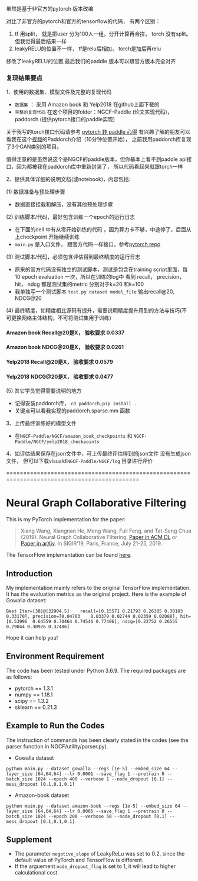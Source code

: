 
虽然是基于非官方的pytorch 版本改编
 
对比了非官方的pytorch和官方的tensorflow的代码， 有两个区别：
1. tf 用split， 就是把user 分为100人一组，分开计算再合拼，  torch 没有split。但我觉得最后结果一样
2. leakyRELU的位置不一样， tf是relu后相加， torch是加后再relu  

修改了leakyRELU的位置,最后我们的paddle 版本可以跟官方版本完全对齐

### 复现结果要点
1、使用的数据集、模型文件及完整的复现代码

- `数据集` ： 采用 Amazon book 和 Yelp2018 在github上面下载的
- `完整的复现代码` 在这个项目的folder：NGCF-Paddle (论文实现代码)，  paddorch (提供pytorch接口的paddle实现)

关于我写的torch接口代码请参考 [pytorch 转 paddle 心得](https://blog.csdn.net/weixin_48733317/article/details/108176827)
有兴趣了解的朋友可以看我在这个[视频](https://aistudio.baidu.com/aistudio/education/lessonvideo/698277)的Paddorch介绍（10分钟位置开始），
之前我用paddorch库复现了3个GAN类别的项目。


值得注意的是虽然说这个是NGCF的paddle版本，但你基本上看不到paddle api接口，因为都被我在paddorch库中重新封装了， 所以代码看起来就跟torch一样 


2、提供具体详细的说明文档(或notebook)，内容包括:

(1) 数据准备与预处理步骤

- 数据直接挂载和解压，没有其他预处理步骤
 

(2) 训练脚本/代码，最好包含训练一个epoch的运行日志

- 在下面的cell 中有从零开始训练的代码 ，因为算力卡不够，中途停了，后面从上checkpoint 开始继续训练
- `main.py` 是入口文件， 跟官方代码一样接口，参考[pytorch repo](https://github.com/huangtinglin/NGCF-PyTorch)


(3) 测试脚本/代码，必须包含评估得到最终精度的运行日志

- 原来的官方代码没有独立的测试脚本，测试是包含在training script里面，每10 epoch evaluation 一次，所以在训练的log中
看到 recall， precision， hit， ndcg 都是测试集的metric 分别对于k=20 和k=100
- 我单独写一个测试脚本 `test.py dataset model_file` 输出recall@20, NDCG@20 


(4) 最终精度，如精度相比源码有提升，需要说明精度提升用到的方法与技巧(不可更换网络主体结构，不可将测试集用于训练)

#### Amazon book Recall@20是X， 验收要求 0.0337
#### Amazon book NDCG@20是X， 验收要求 0.0261
#### Yelp2018 Recall@20是X， 验收要求 0.0579
#### Yelp2018 NDCG@20是X， 验收要求 0.0477

 



(5) 其它学员觉得需要说明的地方
- 记得安装paddorch库， `cd paddorch;pip install .`
- 关键点可以看我实现的paddorch.sparse.mm 函数

3、上传最终训练好的模型文件
- 在`NGCF-Paddle/NGCF/amazon_book_checkpoints` 和 `NGCF-Paddle/NGCF/yelp2018_checkpoints`

4、如评估结果保存在json文件中，可上传最终评估得到的json文件
没有生成json文件， 但可以下载visualdl`NGCF-Paddle/NGCF/log` 目录进行评价


 




=============================================================================================
# Neural Graph Collaborative Filtering
This is my PyTorch implementation for the paper:

>Xiang Wang, Xiangnan He, Meng Wang, Fuli Feng, and Tat-Seng Chua (2019). Neural Graph Collaborative Filtering, [Paper in ACM DL](https://dl.acm.org/citation.cfm?doid=3331184.3331267) or [Paper in arXiv](https://arxiv.org/abs/1905.08108). In SIGIR'19, Paris, France, July 21-25, 2019.

The TensorFlow implementation can be found [here](<https://github.com/xiangwang1223/neural_graph_collaborative_filtering>).

## Introduction
My implementation mainly refers to the original TensorFlow implementation. It has the evaluation metrics as the original project. Here is the example of Gowalla dataset:

```
Best Iter=[38]@[32904.5]	recall=[0.15571	0.21793	0.26385	0.30103	0.33170], precision=[0.04763	0.03370	0.02744	0.02359	0.02088], hit=[0.53996	0.64559	0.70464	0.74546	0.77406], ndcg=[0.22752	0.26555	0.29044	0.30926	0.32406]
```

Hope it can help you!

## Environment Requirement
The code has been tested under Python 3.6.9. The required packages are as follows:
* pytorch == 1.3.1
* numpy == 1.18.1
* scipy == 1.3.2
* sklearn == 0.21.3

## Example to Run the Codes
The instruction of commands has been clearly stated in the codes (see the parser function in NGCF/utility/parser.py).
* Gowalla dataset
```
python main.py --dataset gowalla --regs [1e-5] --embed_size 64 --layer_size [64,64,64] --lr 0.0001 --save_flag 1 --pretrain 0 --batch_size 1024 --epoch 400 --verbose 1 --node_dropout [0.1] --mess_dropout [0.1,0.1,0.1]
```

* Amazon-book dataset
```
python main.py --dataset amazon-book --regs [1e-5] --embed_size 64 --layer_size [64,64,64] --lr 0.0005 --save_flag 1 --pretrain 0 --batch_size 1024 --epoch 200 --verbose 50 --node_dropout [0.1] --mess_dropout [0.1,0.1,0.1]
```
## Supplement

* The parameter `negative_slope` of LeakyReLu was set to 0.2, since the default value of PyTorch and TensorFlow is different.
* If the arguement `node_dropout_flag` is set to 1, it will lead to higher calculational cost.
